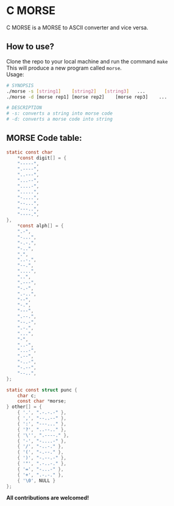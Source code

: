 # C MORSE
C MORSE is a MORSE to ASCII converter and vice versa.
<br />

## How to use?

Clone the repo to your local machine and run the command `make`<br/>
This will produce a new program called `morse`.<br />
Usage:<br />

```bash
# SYNOPSIS
./morse -s [string1]	[string2]	[string3]	...
./morse -d [morse rep1]	[morse rep2]	[morse rep3]	...

# DESCRIPTION
# -s: converts a string into morse code
# -d: converts a morse code into string
```

## MORSE Code table:

```c
static const char
	*const digit[] = {
	"-----",
	".----",
	"..---",
	"...--",
	"....-",
	".....",
	"-....",
	"--...",
	"---..",
	"----.",
},
	*const alph[] = {
	".-",
	"-...",
	"-.-.",
	"-..",
	".",
	"..-.",
	"--.",
	"....",
	"..",
	".---",
	"-.-",
	".-..",
	"--",
	"-.",
	"---",
	".--.",
	"--.-",
	".-.",
	"...",
	"-",
	"..-",
	"...-",
	".--",
	"-..-",
	"-.--",
	"--..",
};

static const struct punc {
	char c;
	const char *morse;
} other[] = {
	{ '.', ".-.-.-" },
	{ ',', "--..--" },
	{ ':', "---..." },
	{ '?', "..--.." },
	{ '\'', ".----." },
	{ '-', "-....-" },
	{ '/', "-..-." },
	{ '(', "-.--." },
	{ ')', "-.--.-" },
	{ '"', ".-..-." },
	{ '=', "-...-" },
	{ '+', ".-.-." },
	{ '\0', NULL }
};
```


**All contributions are welcomed!**
